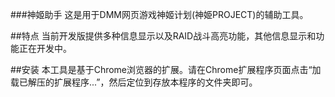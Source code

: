 ###神姬助手
这是用于DMM网页游戏神姬计划(神姫PROJECT)的辅助工具。

##特点
当前开发版提供多种信息显示以及RAID战斗高亮功能，其他信息显示和功能正在开发中。

##安装
本工具是基于Chrome浏览器的扩展。请在Chrome扩展程序页面点击“加载已解压的扩展程序...”，然后定位到存放本程序的文件夹即可。

